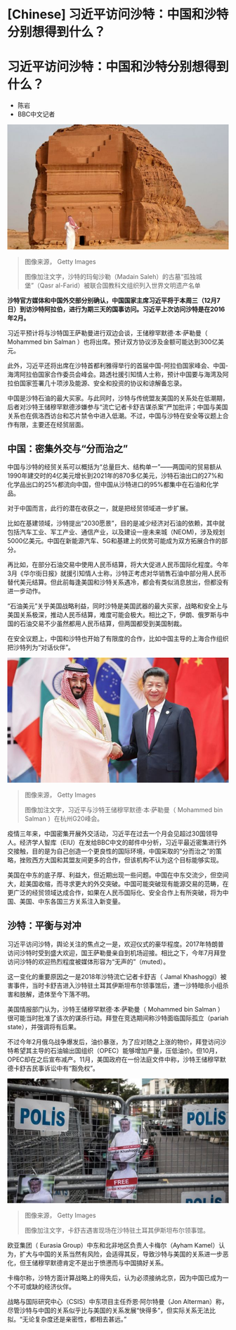 # [Chinese] 习近平访问沙特：中国和沙特分别想得到什么？

#  习近平访问沙特：中国和沙特分别想得到什么？

  * 陈岩 
  * BBC中文记者 


![玛甸沙勒（Madain Saleh）的古墓"孤独城堡"（Qasr al- Farid）被联合国教科文组织列入世界文明遗产名单](_108984275_sauditourism.jpg)

> 图像来源，  Getty Images
>
> 图像加注文字，沙特的玛甸沙勒（Madain Saleh）的古墓“孤独城堡”（Qasr al-Farid）被联合国教科文组织列入世界文明遗产名单

**沙特官方媒体和中国外交部分别确认，中国国家主席习近平将于本周三（12月7日）到访沙特阿拉伯，进行为期三天的国事访问。习近平上次访问沙特是在2016年2月。**

习近平预计将与沙特国王萨勒曼进行双边会谈，王储穆罕默德·本·萨勒曼（ Mohammed bin Salman ）也将出席。预计双方协议涉及金额可能达到300亿美元。

此外，习近平还将出席在沙特首都利雅得举行的首届中国-阿拉伯国家峰会、中国- 海湾阿拉伯国家合作委员会峰会。路透社援引知情人士称，预计中国要与海湾及阿拉伯国家签署几十项涉及能源、安全和投资的协议和谅解备忘录。

中国是沙特石油的最大买家。与此同时，沙特与传统盟友美国的关系处在低潮期，后者对沙特王储穆罕默德涉嫌参与“流亡记者卡舒吉谋杀案”严加批评；中国与美国关系也在佩洛西访台和芯片禁令中进入低潮。不过，中国与沙特在安全等议题上合作有限，主要还在经贸层面。

##  中国：密集外交与“分而治之”

中国与沙特的经贸关系可以概括为“总量巨大、结构单一”——两国间的贸易额从1990年建交时的4亿美元增长到2021年的870多亿美元，沙特石油出口的27%和化学品出口的25%都流向中国，但中国从沙特进口的95%都集中在石油和化学品。

对于中国而言，此行的潜在收获之一，就是把经贸领域进一步扩展。

比如在基建领域，沙特提出“2030愿景”，目的是减少经济对石油的依赖，其中就包括汽车工业、军工产业、通信产业，以及建设一座未来城（NEOM)，涉及规划5000亿美元。中国在新能源汽车、5G和基建上的优势可能成为双方拓展合作的部分。

再比如，在部分石油交易中使用人民币结算，将大大促进人民币国际化程度。今年3月《华尔街日报》就援引知情人士称，沙特正考虑对华销售石油中部分用人民币替代美元结算。但此前每逢美国和沙特关系遇冷，都会有类似消息放出，但都没有进一步动作。

“石油美元”关乎美国战略利益，同时沙特是美国武器的最大买家，战略和安全上与美国关系极深，推动人民币结算，难度可能会极大。相比之下，伊朗、俄罗斯与中国的石油交易不少虽然都用人民币结算，但两国都受到美国制裁。

在安全议题上，中国和沙特也开始了有限度的合作，比如中国主导的上海合作组织把沙特列为“对话伙伴”。

![习近平与沙特王储穆罕默德·本·萨勒曼（ Mohammed bin Salman ）握手。](_127914214_gettyimages-599079718.jpg)

> 图像来源，  Getty Images
>
> 图像加注文字，习近平与沙特王储穆罕默德·本·萨勒曼（ Mohammed bin Salman ）在杭州G20峰会。

疫情三年来，中国密集开展外交活动，习近平在过去一个月会见超过30国领导人。经济学人智库（EIU）在发给BBC中文的邮件中分析，习近平最近密集进行外交接触，目的是为自己创造一个更良性的国际环境，中国采取的“分而治之”的策略，挫败西方大国和其盟友间更多的合作，但该机构不认为这个目标能够实现。

美国在中东的底子厚、利益大，但近期出现一些问题。中国在中东交流少，但空间大，趁美国收缩，而寻求更大的外交突破。中国可能突破现有能源交易的范畴，在更广泛的经贸领域达成合作，如果在人民币国际化、安全合作上有所突破，将为中国、美国、中东各国三方关系注入新变量。

##  沙特：平衡与对冲

习近平访问沙特，舆论关注的焦点之一是，欢迎仪式的豪华程度。2017年特朗普访问沙特时受到盛大欢迎，国王萨勒曼亲自到机场迎接。相比之下，今年7月拜登访问沙特的欢迎热烈程度被媒体形容为“无声的”（muted）。

这一变化的重要原因之一是2018年沙特流亡记者卡舒吉（ Jamal Khashoggi）被害事件，当时卡舒吉进入沙特驻土耳其伊斯坦布尔领事馆后，遭一沙特暗杀小组杀害和肢解，遗体至今下落不明。

美国情报部门认为，沙特王储穆罕默德·本·萨勒曼（ Mohammed bin Salman ）很可能当时批准了该次的谋杀行动。拜登在竞选期间称沙特面临国际孤立（pariah state），并强调将有后果。

不过今年2月俄乌战争爆发后，油价暴涨，为了应对随之上涨的物价，拜登访问沙特希望其主导的石油输出国组织（OPEC）能够增加产量，压低油价。但10月，OPEC却在之后宣布减产。11月，美国政府在一份法庭文件中称，沙特王储穆罕默德卡舒吉民事诉讼中有“豁免权”。

![卡舒吉遇害现场在沙特驻土耳其伊斯坦布尔领事馆。](_117288348_gettyimages-1047468406.jpg)

> 图像来源，  Getty Images
>
> 图像加注文字，卡舒吉遇害现场在沙特驻土耳其伊斯坦布尔领事馆。

欧亚集团（ Eurasia Group）中东和北非地区负责人卡梅尔（Ayham Kamel）认为，扩大与中国的关系当然有风险，会适得其反，导致沙特与美国的关系进一步恶化，但王储穆罕默德肯定不是出于愤懑而与中国搞好关系。

卡梅尔称，沙特方面计算战略上的得失后，认为必须接纳北京，因为中国已成为一个不可或缺的经济伙伴。

战略与国际研究中心（CSIS）中东项目主任乔恩·阿尔特曼（Jon Alterman）称，尽管沙特与中国的关系似乎比与美国的关系发展“快得多”，但实际关系无法比拟。“无论复杂度还是亲密性，都相去甚远。”


